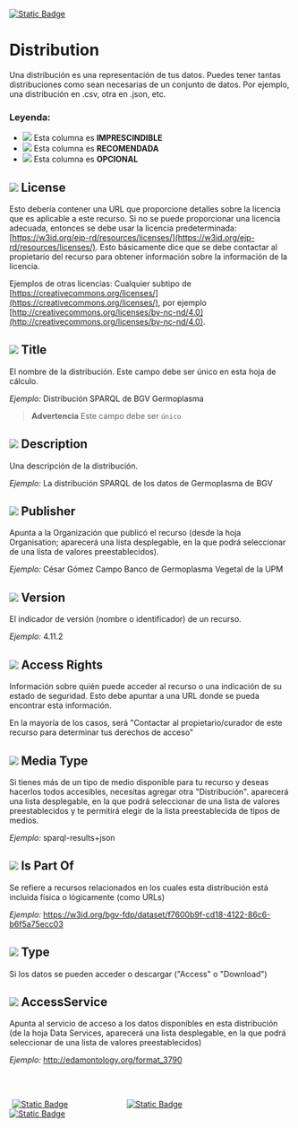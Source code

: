 [![Static Badge](https://img.shields.io/badge/lang-en-blue?style=plastic)](../En%20Documentation/Distribution.md)
# Distribution
Una distribución es una representación de tus datos. Puedes tener tantas distribuciones como sean necesarias de un conjunto de datos. Por ejemplo, una distribución en .csv, otra en .json, etc.

### Leyenda:
- ![](https://placehold.jp/17/ff0000/000000/20x20.png?text=I) Esta columna es **IMPRESCINDIBLE**
- ![](https://placehold.jp/17/ea9999/000000/20x20.png?text=R) Esta columna es **RECOMENDADA**
- ![](https://placehold.jp/17/ffffff/000000/20x20.png?text=O) Esta columna es **OPCIONAL**

## ![](https://placehold.jp/17/ff0000/000000/20x20.png?text=I) License
Esto debería contener una URL que proporcione detalles sobre la licencia que es aplicable a este recurso. Si no se puede proporcionar una licencia adecuada, entonces se debe usar la licencia predeterminada: [https://w3id.org/ejp-rd/resources/licenses/](https://w3id.org/ejp-rd/resources/licenses/). Esto básicamente dice que se debe contactar al propietario del recurso para obtener información sobre la información de la licencia.

 Ejemplos de otras licencias:
Cualquier subtipo de [https://creativecommons.org/licenses/](https://creativecommons.org/licenses/), por ejemplo [http://creativecommons.org/licenses/by-nc-nd/4.0](http://creativecommons.org/licenses/by-nc-nd/4.0).


## ![](https://placehold.jp/17/ff0000/000000/20x20.png?text=I) Title
El nombre de la distribución. Este campo debe ser único en esta hoja de cálculo.

*Ejemplo:*
Distribución SPARQL de BGV Germoplasma

> **Advertencia** Este campo debe ser `único`




## ![](https://placehold.jp/17/ff0000/000000/20x20.png?text=I) Description
Una descripción de la distribución.

*Ejemplo:*
La distribución SPARQL de los datos de Germoplasma de BGV


## ![](https://placehold.jp/17/ff0000/000000/20x20.png?text=I) Publisher
Apunta a la Organización que publicó el recurso (desde la hoja Organisation; aparecerá una lista desplegable, en la que podrá seleccionar de una lista de valores preestablecidos).

*Ejemplo:*
César Gómez Campo Banco de Germoplasma Vegetal de la UPM



## ![](https://placehold.jp/17/ff0000/000000/20x20.png?text=I) Version 
El indicador de versión (nombre o identificador) de un recurso.

*Ejemplo:*
4.11.2

## ![](https://placehold.jp/17/ea9999/000000/20x20.png?text=R) Access Rights
Información sobre quién puede acceder al recurso o una indicación de su estado de seguridad. Esto debe apuntar a una URL donde se pueda encontrar esta información. 

En la mayoría de los casos, será "Contactar al propietario/curador de este recurso para determinar tus derechos de acceso"



## ![](https://placehold.jp/17/ffffff/000000/20x20.png?text=O) Media Type
Si tienes más de un tipo de medio disponible para tu recurso y deseas hacerlos todos accesibles, necesitas agregar otra "Distribución". aparecerá una lista desplegable, en la que podrá seleccionar de una lista de valores preestablecidos y te permitirá elegir de la lista preestablecida de tipos de medios.

*Ejemplo:*
sparql-results+json



## ![](https://placehold.jp/17/ffffff/000000/20x20.png?text=O) Is Part Of
Se refiere a recursos relacionados en los cuales esta distribución está incluida física o lógicamente (como URLs)

*Ejemplo:*
https://w3id.org/bgv-fdp/dataset/f7600b9f-cd18-4122-86c6-b6f5a75ecc03




## ![](https://placehold.jp/17/ffffff/000000/20x20.png?text=O) Type
Si los datos se pueden acceder o descargar ("Access" o "Download")

## ![](https://placehold.jp/17/ffffff/000000/20x20.png?text=O) AccessService

Apunta al servicio de acceso a los datos disponibles en esta distribución (de la hoja Data Services, aparecerá una lista desplegable, en la que podrá seleccionar de una lista de valores preestablecidos)

*Ejemplo:*
http://edamontology.org/format_3790

<br />
<br />

<a style="text-align: left; width:1%; display: inline-block;">[![Static Badge](https://img.shields.io/badge/Hoja%20Anterior-Dataset-yellow?style=for-the-badge)](./Dataset.es.md)</a>
<a style="text-align: center; width:20%; display: inline-block;">[![Static Badge](https://img.shields.io/badge/Página%20Pricipal-README-blue?style=for-the-badge)](./README.es.md)</a>
<a style="text-align: right; width:20%;display: inline-block;">[![Static Badge](https://img.shields.io/badge/Próxima%20Hoja-Catalog-green?style=for-the-badge)](./Catalog.es.md)</a>
